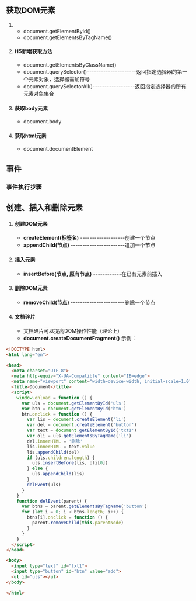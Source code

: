 ## 获取DOM元素
1. 
    - document.getElementById()
    - document.getElementsByTagName()
2. #### H5新增获取方法
    - document.getElementsByClassName()
    - document.querySelector()---------------------返回指定选择器的第一个元素对象，选择器需加符号
    - document.querySelectorAll()------------------返回指定选择器的所有元素对象集合
3. #### 获取body元素
    - document.body
5. #### 获取html元素
    - document.documentElement
## 事件
### 事件执行步骤
## 创建、插入和删除元素
1. #### 创建DOM元素
    - **createElement(标签名)** -------------------创建一个节点
    - **appendChild(节点)** -----------------------追加一个节点
2. #### 插入元素
    - **insertBefore(节点, 原有节点)** ------------在已有元素前插入
3. #### 删除DOM元素
    - **removeChild(节点)** -----------------------删除一个节点
4. #### 文档碎片
    - 文档碎片可以提高DOM操作性能（理论上）
    - **document.createDocumentFragment()**
示例：
```html
<!DOCTYPE html>
<html lang="en">

<head>
  <meta charset="UTF-8">
  <meta http-equiv="X-UA-Compatible" content="IE=edge">
  <meta name="viewport" content="width=device-width, initial-scale=1.0">
  <title>Document</title>
  <script>
    window.onload = function () {
      var uls = document.getElementById('uls')
      var btn = document.getElementById('btn')
      btn.onclick = function () {
        var lis = document.createElement('li')
        var del = document.createElement('button')
        var text = document.getElementById('txt1')
        var oli = uls.getElementsByTagName('li')
        del.innerHTML = '删除'
        lis.innerHTML = text.value
        lis.appendChild(del)
        if (uls.children.length) {
          uls.insertBefore(lis, oli[0])
        } else {
          uls.appendChild(lis)
        }
        delEvent(uls)
      }
    }
    function delEvent(parent) {
      var btns = parent.getElementsByTagName('button')
      for (let i = 0; i < btns.length; i++) {
        btns[i].onclick = function () {
          parent.removeChild(this.parentNode)
        }
      }
    }
  </script>
</head>

<body>
  <input type="text" id="txt1">
  <input type="button" id="btn" value="add">
  <ul id="uls"></ul>
</body>

</html>
```
